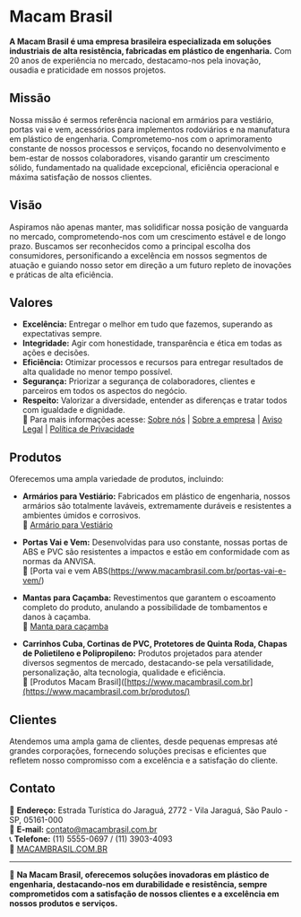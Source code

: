 # Macam Brasil

**A Macam Brasil é uma empresa brasileira especializada em soluções industriais de alta resistência, fabricadas em plástico de engenharia.** Com 20 anos de experiência no mercado, destacamo-nos pela inovação, ousadia e praticidade em nossos projetos.  


## Missão

Nossa missão é sermos referência nacional em armários para vestiário, portas vai e vem, acessórios para implementos rodoviários e na manufatura em plástico de engenharia. Comprometemo-nos com o aprimoramento constante de nossos processos e serviços, focando no desenvolvimento e bem-estar de nossos colaboradores, visando garantir um crescimento sólido, fundamentado na qualidade excepcional, eficiência operacional e máxima satisfação de nossos clientes.  


## Visão

Aspiramos não apenas manter, mas solidificar nossa posição de vanguarda no mercado, comprometendo-nos com um crescimento estável e de longo prazo. Buscamos ser reconhecidos como a principal escolha dos consumidores, personificando a excelência em nossos segmentos de atuação e guiando nosso setor em direção a um futuro repleto de inovações e práticas de alta eficiência.  


## Valores

- **Excelência:** Entregar o melhor em tudo que fazemos, superando as expectativas sempre.  
- **Integridade:** Agir com honestidade, transparência e ética em todas as ações e decisões.  
- **Eficiência:** Otimizar processos e recursos para entregar resultados de alta qualidade no menor tempo possível.  
- **Segurança:** Priorizar a segurança de colaboradores, clientes e parceiros em todos os aspectos do negócio.  
- **Respeito:** Valorizar a diversidade, entender as diferenças e tratar todos com igualdade e dignidade.  
🔗 Para mais informações acesse: [Sobre nós]([https://www.macambrasil.com.br](https://www.macambrasil.com.br/sobre-nos/)) | [Sobre a empresa]([https://www.macambrasil.com.br](https://www.macambrasil.com.br/sobre/)) | [Aviso Legal](https://www.macambrasil.com.br/aviso-legal-macam-brasil/) | [Política de Privacidade](https://www.macambrasil.com.br/politica-de-privacidade-da-macam-brasil/)


## Produtos

Oferecemos uma ampla variedade de produtos, incluindo:

- **Armários para Vestiário:** Fabricados em plástico de engenharia, nossos armários são totalmente laváveis, extremamente duráveis e resistentes a ambientes úmidos e corrosivos.  
🔗 [Armário para Vestiário](https://www.macambrasil.com.br/produtos/armario-para-vestiario/)

- **Portas Vai e Vem:** Desenvolvidas para uso constante, nossas portas de ABS e PVC são resistentes a impactos e estão em conformidade com as normas da ANVISA.  
🔗 [Porta vai e vem ABS(https://www.macambrasil.com.br/portas-vai-e-vem/)

- **Mantas para Caçamba:** Revestimentos que garantem o escoamento completo do produto, anulando a possibilidade de tombamentos e danos à caçamba.  
🔗 [Manta para caçamba](https://www.macambrasil.com.br/manta-para-cacamba-macamtruck/)

- **Carrinhos Cuba, Cortinas de PVC, Protetores de Quinta Roda, Chapas de Polietileno e Polipropileno:** Produtos projetados para atender diversos segmentos de mercado, destacando-se pela versatilidade, personalização, alta tecnologia, qualidade e eficiência.  
🔗 [Produtos Macam Brasil]([https://www.macambrasil.com.br](https://www.macambrasil.com.br/produtos/)

## Clientes

Atendemos uma ampla gama de clientes, desde pequenas empresas até grandes corporações, fornecendo soluções precisas e eficientes que refletem nosso compromisso com a excelência e a satisfação do cliente.  


## Contato

📍 **Endereço:** Estrada Turística do Jaraguá, 2772 - Vila Jaraguá, São Paulo - SP, 05161-000  
📧 **E-mail:** [contato@macambrasil.com.br](mailto:contato@macambrasil.com.br)  
📞 **Telefone:** (11) 5555-0697 / (11) 3903-4093  
🔗 [MACAMBRASIL.COM.BR](https://www.macambrasil.com.br)

---

🚀 **Na Macam Brasil, oferecemos soluções inovadoras em plástico de engenharia, destacando-nos em durabilidade e resistência, sempre comprometidos com a satisfação de nossos clientes e a excelência em nossos produtos e serviços.**
